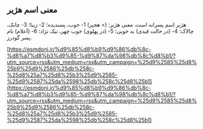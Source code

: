 ## معنی اسم هژیر


هژیر اسم پسرانه است، معنی هژیر: (= هجیر) 1- خوب، پسندیده؛ 2- زیبا؛ 3- چابک، چالاک؛ 4- (در حالت قیدی) به خوبی؛ 5- (در پهلوی) خوب چهر، نیک نژاد؛ 6- (اَعلام) نام پسر گودرز.

[https://esmdoni.ir/%d9%85%d8%b9%d9%86%db%8c-%d8%a7%d8%b3%d9%85-%d9%87%da%98%db%8c%d8%b1/?utm_source=rss&utm_medium=rss&utm_campaign=%25d9%2585%25d8%25b9%25d9%2586%25db%258c-%25d8%25a7%25d8%25b3%25d9%2585-%25d9%2587%25da%2598%25db%258c%25d8%25b1](https://esmdoni.ir/%d9%85%d8%b9%d9%86%db%8c-%d8%a7%d8%b3%d9%85-%d9%87%da%98%db%8c%d8%b1/?utm_source=rss&utm_medium=rss&utm_campaign=%25d9%2585%25d8%25b9%25d9%2586%25db%258c-%25d8%25a7%25d8%25b3%25d9%2585-%25d9%2587%25da%2598%25db%258c%25d8%25b1) 